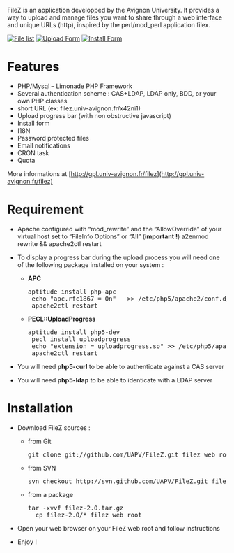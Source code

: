 
FileZ is an application developped by the Avignon University. It provides a way to upload and manage files you want to share through a web interface and unique URLs (http), inspired by the perl/mod_perl application filex.

[![File list](http://gpl.univ-avignon.fr/wp-content/uploads/2007/12/Capture-1-150x150.png)](http://gpl.univ-avignon.fr/wp-content/uploads/2007/12/Capture-1.png)
[![Upload Form](http://gpl.univ-avignon.fr/wp-content/uploads/2007/12/Capture-2-150x150.png)](http://gpl.univ-avignon.fr/wp-content/uploads/2007/12/Capture-2.png)
[![Install Form](http://gpl.univ-avignon.fr/wp-content/uploads/2010/03/fz-beta2-2-150x150.png)](http://gpl.univ-avignon.fr/wp-content/uploads/2010/03/fz-beta2-2.png)

Features
========

* PHP/Mysql – Limonade PHP Framework
* Several authentication scheme : CAS+LDAP, LDAP only, BDD, or your own PHP classes
* short URL (ex: filez.univ-avignon.fr/x42ni1)
* Upload progress bar (with non obstructive javascript)
* Install form
* I18N
* Password protected files
* Email notifications
* CRON task
* Quota

More informations at [http://gpl.univ-avignon.fr/filez](http://gpl.univ-avignon.fr/filez)

Requirement
===========

* Apache configured with “mod_rewrite” and the “AllowOverride” of your virtual host set to “FileInfo Options” or “All” (__important !__)
    a2enmod rewrite && apache2ctl restart

* To display a progress bar during the upload process you will need one of the following package installed on your system :

    *  __APC__

        <pre>aptitude install php-apc
        echo "apc.rfc1867 = On"   >> /etc/php5/apache2/conf.d/apc.ini
        apache2ctl restart</pre>

    *  __PECL::UploadProgress__

        <pre>aptitude install php5-dev
        pecl install uploadprogress
        echo "extension = uploadprogress.so" >> /etc/php5/apache2/conf.d/uploadprogress.ini
        apache2ctl restart</pre>

* You will need __php5-curl__ to be able to authenticate against a CAS server

* You will need __php5-ldap__ to be able to identicate with a LDAP server


Installation
============

* Download FileZ sources :

  * from Git

      <pre>git clone git://github.com/UAPV/FileZ.git filez_web_root</pre>

  * from SVN

      <pre>svn checkout http://svn.github.com/UAPV/FileZ.git filez_web_root</pre>

  * from a package

      <pre>tar -xvvf filez-2.0.tar.gz
      cp filez-2.0/* filez_web_root</pre>

* Open your web browser on your FileZ web root and follow instructions

* Enjoy !


